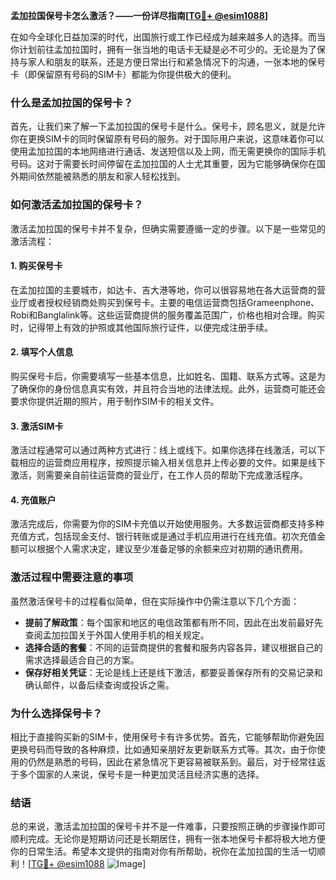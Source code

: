 **孟加拉国保号卡怎么激活？——一份详尽指南[[TG💪+ @esim1088](https://t.me/s/esim1088)]**

在如今全球化日益加深的时代，出国旅行或工作已经成为越来越多人的选择。而当你计划前往孟加拉国时，拥有一张当地的电话卡无疑是必不可少的。无论是为了保持与家人和朋友的联系，还是方便日常出行和紧急情况下的沟通，一张本地的保号卡（即保留原有号码的SIM卡）都能为你提供极大的便利。

### 什么是孟加拉国的保号卡？

首先，让我们来了解一下孟加拉国的保号卡是什么。保号卡，顾名思义，就是允许你在更换SIM卡的同时保留原有号码的服务。对于国际用户来说，这意味着你可以使用孟加拉国的本地网络进行通话、发送短信以及上网，而无需更换你的国际手机号码。这对于需要长时间停留在孟加拉国的人士尤其重要，因为它能够确保你在国外期间依然能被熟悉的朋友和家人轻松找到。

### 如何激活孟加拉国的保号卡？

激活孟加拉国的保号卡并不复杂，但确实需要遵循一定的步骤。以下是一些常见的激活流程：

#### 1. **购买保号卡**
   在孟加拉国的主要城市，如达卡、吉大港等地，你可以很容易地在各大运营商的营业厅或者授权经销商处购买到保号卡。主要的电信运营商包括Grameenphone、Robi和Banglalink等。这些运营商提供的服务覆盖范围广，价格也相对合理。购买时，记得带上有效的护照或其他国际旅行证件，以便完成注册手续。

#### 2. **填写个人信息**
   购买保号卡后，你需要填写一些基本信息，比如姓名、国籍、联系方式等。这是为了确保你的身份信息真实有效，并且符合当地的法律法规。此外，运营商可能还会要求你提供近期的照片，用于制作SIM卡的相关文件。

#### 3. **激活SIM卡**
   激活过程通常可以通过两种方式进行：线上或线下。如果你选择在线激活，可以下载相应的运营商应用程序，按照提示输入相关信息并上传必要的文件。如果是线下激活，则需要亲自前往运营商的营业厅，在工作人员的帮助下完成激活程序。

#### 4. **充值账户**
   激活完成后，你需要为你的SIM卡充值以开始使用服务。大多数运营商都支持多种充值方式，包括现金支付、银行转账或是通过手机应用进行在线充值。初次充值金额可以根据个人需求决定，建议至少准备足够的余额来应对初期的通讯费用。

### 激活过程中需要注意的事项

虽然激活保号卡的过程看似简单，但在实际操作中仍需注意以下几个方面：

- **提前了解政策**：每个国家和地区的电信政策都有所不同，因此在出发前最好先查阅孟加拉国关于外国人使用手机的相关规定。
- **选择合适的套餐**：不同的运营商提供的套餐和服务内容各异，建议根据自己的需求选择最适合自己的方案。
- **保存好相关凭证**：无论是线上还是线下激活，都要妥善保存所有的交易记录和确认邮件，以备后续查询或投诉之需。

### 为什么选择保号卡？

相比于直接购买新的SIM卡，使用保号卡有许多优势。首先，它能够帮助你避免因更换号码而导致的各种麻烦，比如通知亲朋好友更新联系方式等。其次，由于你使用的仍然是熟悉的号码，因此在紧急情况下更容易被联系到。最后，对于经常往返于多个国家的人来说，保号卡是一种更加灵活且经济实惠的选择。

### 结语

总的来说，激活孟加拉国的保号卡并不是一件难事，只要按照正确的步骤操作即可顺利完成。无论你是短期访问还是长期居住，拥有一张本地保号卡都将极大地方便你的日常生活。希望本文提供的指南对你有所帮助，祝你在孟加拉国的生活一切顺利！[[TG💪+ @esim1088](https://t.me/s/esim1088) ![Image](https://i.postimg.cc/4NQfJmqS/Snipaste-2025-05-13-00-14-12.png)]